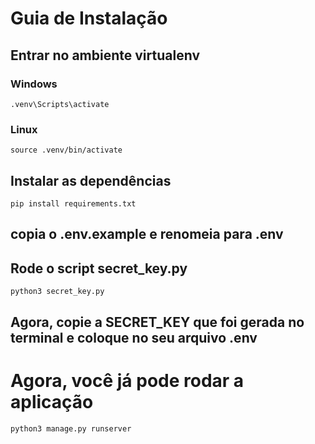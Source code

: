 # Guia de Instalação

## Entrar no ambiente virtualenv

### Windows

```
.venv\Scripts\activate
```


### Linux

```
source .venv/bin/activate
```

## Instalar as dependências

```
pip install requirements.txt
```

## copia o .env.example e renomeia para .env

## Rode o script secret_key.py

```
python3 secret_key.py
```

## Agora, copie a SECRET_KEY que foi gerada no terminal e coloque no seu arquivo .env

# Agora, você já pode rodar a aplicação

```
python3 manage.py runserver
```
